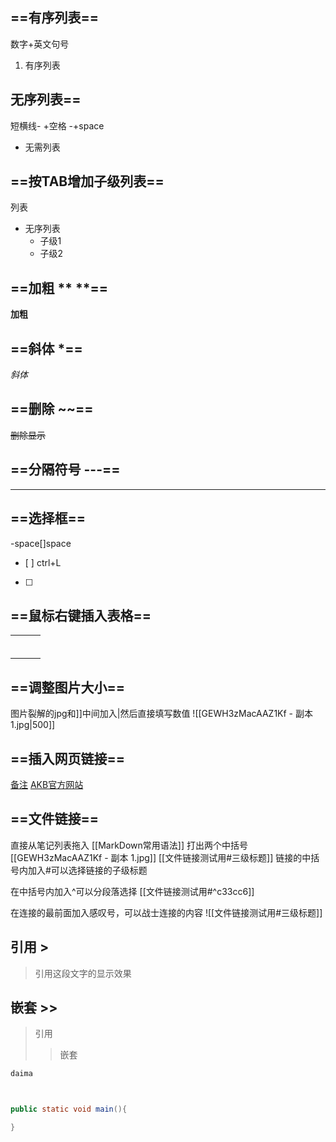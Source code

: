 ## ==有序列表==
数字+英文句号
1. 有序列表
## 无序列表==
短横线- +空格
-+space
- 无需列表
## ==按TAB增加子级列表==
列表
- 无序列表
	- 子级1
	- 子级2
## ==加粗 ** **==
**加粗**

## ==斜体 *==
*斜体*

## ==删除  ~~==
~~删除显示~~

## ==分隔符号 ---==

---

## ==选择框==
-space[]space
- [ ] 
ctrl+L
- [ ] 
## ==鼠标右键插入表格==

|     |     |     |
| --- | --- | --- |
|     |     |     |
|     |     |     |
|     |     |     |
|     |     |     |
|     |     |     |
|     |     |     |

## ==调整图片大小==

图片裂解的jpg和]]中间加入|然后直接填写数值
![[GEWH3zMacAAZ1Kf - 副本 1.jpg|500]]

## ==插入网页链接==
[备注](网页地址)
[AKB官方网站](http://www.akb48.co.jp/)


## ==文件链接==
直接从笔记列表拖入
[[MarkDown常用语法]]
打出两个中括号[[GEWH3zMacAAZ1Kf - 副本 1.jpg]]
[[文件链接测试用#三级标题]]
链接的中括号内加入#可以选择链接的子级标题

在中括号内加入^可以分段落选择
[[文件链接测试用#^c33cc6]]

在连接的最前面加入感叹号，可以战士连接的内容
![[文件链接测试用#三级标题]]

## 引用 >
> 引用这段文字的显示效果
## 嵌套 >>
>引用
>> 嵌套



`daima`
```java

	
public static void main(){

}
```



